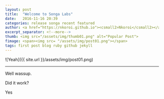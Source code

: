 ```yaml
---
layout: post             
title:  "Welcome to Songa Labs"
date:   2016-11-16 20:39
categories: release songa recent featured
author: <a href="https://nkoroi.github.io"><csmall2>Nkoroi</csmall2></a>
excerpt_separator: <!--more-->
thumb: <img src="/assets/img/thumb01.png" alt="Popular Post">
fimage: <span><img src= "/assets/img/post01.png"></span>
tags: first post blog ruby github jekyll 
---
```

<span>![Yeah]({{ site.url }}/assets/img/post01.png)</span>

<hr/>
Well wassup.

Did it work?

<!--more-->

Yes
